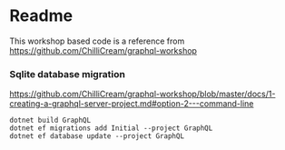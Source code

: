 # Readme

This workshop based code is a reference from https://github.com/ChilliCream/graphql-workshop

### Sqlite database migration
https://github.com/ChilliCream/graphql-workshop/blob/master/docs/1-creating-a-graphql-server-project.md#option-2---command-line

```
dotnet build GraphQL
dotnet ef migrations add Initial --project GraphQL
dotnet ef database update --project GraphQL
```

